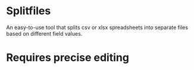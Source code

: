 # Splitfiles
An easy-to-use tool that splits csv or xlsx spreadsheets into separate files based on different field values.
# Requires precise editing
